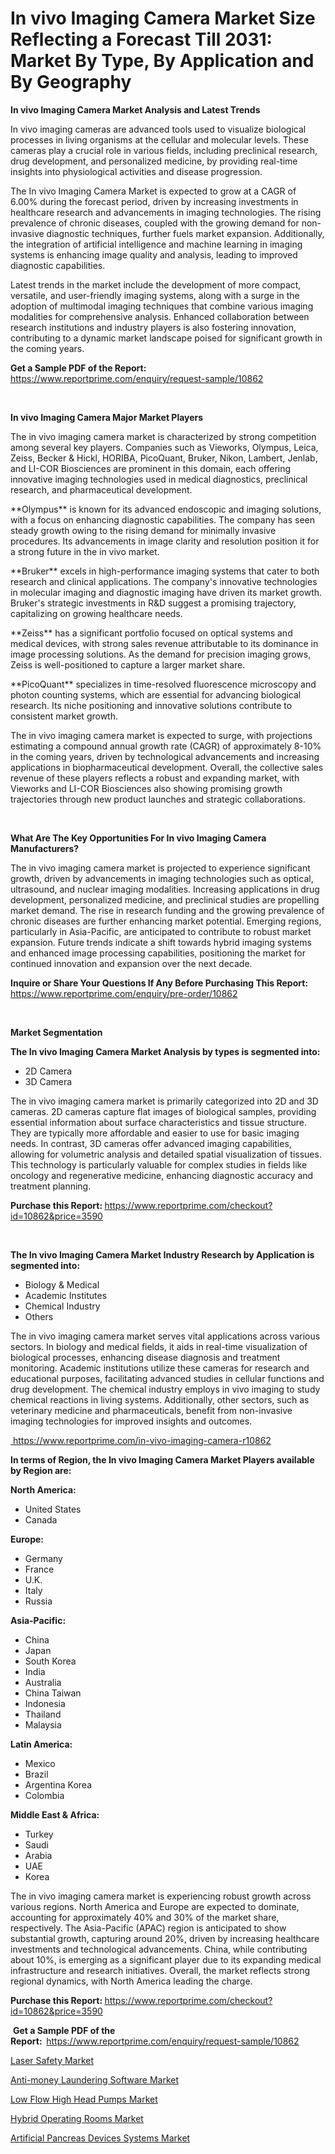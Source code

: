 <p><h1>In vivo Imaging Camera Market Size Reflecting a Forecast Till 2031: Market By Type, By Application and By Geography</h1></p><p><strong>In vivo Imaging Camera Market Analysis and Latest Trends</strong></p>
<p><p>In vivo imaging cameras are advanced tools used to visualize biological processes in living organisms at the cellular and molecular levels. These cameras play a crucial role in various fields, including preclinical research, drug development, and personalized medicine, by providing real-time insights into physiological activities and disease progression.</p><p>The In vivo Imaging Camera Market is expected to grow at a CAGR of 6.00% during the forecast period, driven by increasing investments in healthcare research and advancements in imaging technologies. The rising prevalence of chronic diseases, coupled with the growing demand for non-invasive diagnostic techniques, further fuels market expansion. Additionally, the integration of artificial intelligence and machine learning in imaging systems is enhancing image quality and analysis, leading to improved diagnostic capabilities.</p><p>Latest trends in the market include the development of more compact, versatile, and user-friendly imaging systems, along with a surge in the adoption of multimodal imaging techniques that combine various imaging modalities for comprehensive analysis. Enhanced collaboration between research institutions and industry players is also fostering innovation, contributing to a dynamic market landscape poised for significant growth in the coming years.</p></p>
<p><strong>Get a Sample PDF of the Report:&nbsp;</strong> <a href="https://www.reportprime.com/enquiry/request-sample/10862?utm_campaign=1103&utm_medium=2&utm_source=Github&utm_content=ia&utm_term=29112024&utm_id=in-vivo-imaging-camera">https://www.reportprime.com/enquiry/request-sample/10862</a></p>
<p>&nbsp;</p>
<p><strong>In vivo Imaging Camera Major Market Players</strong></p>
<p><p>The in vivo imaging camera market is characterized by strong competition among several key players. Companies such as Vieworks, Olympus, Leica, Zeiss, Becker & Hickl, HORIBA, PicoQuant, Bruker, Nikon, Lambert, Jenlab, and LI-COR Biosciences are prominent in this domain, each offering innovative imaging technologies used in medical diagnostics, preclinical research, and pharmaceutical development.</p><p>**Olympus** is known for its advanced endoscopic and imaging solutions, with a focus on enhancing diagnostic capabilities. The company has seen steady growth owing to the rising demand for minimally invasive procedures. Its advancements in image clarity and resolution position it for a strong future in the in vivo market.</p><p>**Bruker** excels in high-performance imaging systems that cater to both research and clinical applications. The company's innovative technologies in molecular imaging and diagnostic imaging have driven its market growth. Bruker's strategic investments in R&D suggest a promising trajectory, capitalizing on growing healthcare needs.</p><p>**Zeiss** has a significant portfolio focused on optical systems and medical devices, with strong sales revenue attributable to its dominance in image processing solutions. As the demand for precision imaging grows, Zeiss is well-positioned to capture a larger market share.</p><p>**PicoQuant** specializes in time-resolved fluorescence microscopy and photon counting systems, which are essential for advancing biological research. Its niche positioning and innovative solutions contribute to consistent market growth.</p><p>The in vivo imaging camera market is expected to surge, with projections estimating a compound annual growth rate (CAGR) of approximately 8-10% in the coming years, driven by technological advancements and increasing applications in biopharmaceutical development. Overall, the collective sales revenue of these players reflects a robust and expanding market, with Vieworks and LI-COR Biosciences also showing promising growth trajectories through new product launches and strategic collaborations.</p></p>
<p>&nbsp;</p>
<p><strong>What Are The Key Opportunities For In vivo Imaging Camera Manufacturers?</strong></p>
<p><p>The in vivo imaging camera market is projected to experience significant growth, driven by advancements in imaging technologies such as optical, ultrasound, and nuclear imaging modalities. Increasing applications in drug development, personalized medicine, and preclinical studies are propelling market demand. The rise in research funding and the growing prevalence of chronic diseases are further enhancing market potential. Emerging regions, particularly in Asia-Pacific, are anticipated to contribute to robust market expansion. Future trends indicate a shift towards hybrid imaging systems and enhanced image processing capabilities, positioning the market for continued innovation and expansion over the next decade.</p></p>
<p><strong>Inquire or Share Your Questions If Any Before Purchasing This Report:</strong> <a href="https://www.reportprime.com/enquiry/pre-order/10862?utm_campaign=1103&utm_medium=2&utm_source=Github&utm_content=ia&utm_term=29112024&utm_id=in-vivo-imaging-camera">https://www.reportprime.com/enquiry/pre-order/10862</a></p>
<p>&nbsp;</p>
<p><strong>Market Segmentation</strong></p>
<p><strong>The In vivo Imaging Camera Market Analysis by types is segmented into:</strong></p>
<p><ul><li>2D Camera</li><li>3D Camera</li></ul></p>
<p><p>The in vivo imaging camera market is primarily categorized into 2D and 3D cameras. 2D cameras capture flat images of biological samples, providing essential information about surface characteristics and tissue structure. They are typically more affordable and easier to use for basic imaging needs. In contrast, 3D cameras offer advanced imaging capabilities, allowing for volumetric analysis and detailed spatial visualization of tissues. This technology is particularly valuable for complex studies in fields like oncology and regenerative medicine, enhancing diagnostic accuracy and treatment planning.</p></p>
<p><strong>Purchase this Report:&nbsp;</strong><a href="https://www.reportprime.com/checkout?id=10862&price=3590&utm_campaign=1103&utm_medium=2&utm_source=Github&utm_content=ia&utm_term=29112024&utm_id=in-vivo-imaging-camera">https://www.reportprime.com/checkout?id=10862&price=3590</a></p>
<p>&nbsp;</p>
<p><strong>The In vivo Imaging Camera Market Industry Research by Application is segmented into:</strong></p>
<p><ul><li>Biology & Medical</li><li>Academic Institutes</li><li>Chemical Industry</li><li>Others</li></ul></p>
<p><p>The in vivo imaging camera market serves vital applications across various sectors. In biology and medical fields, it aids in real-time visualization of biological processes, enhancing disease diagnosis and treatment monitoring. Academic institutions utilize these cameras for research and educational purposes, facilitating advanced studies in cellular functions and drug development. The chemical industry employs in vivo imaging to study chemical reactions in living systems. Additionally, other sectors, such as veterinary medicine and pharmaceuticals, benefit from non-invasive imaging technologies for improved insights and outcomes.</p></p>
<p><a href="https://www.reportprime.com/in-vivo-imaging-camera-r10862?utm_campaign=1103&utm_medium=2&utm_source=Github&utm_content=ia&utm_term=29112024&utm_id=in-vivo-imaging-camera">&nbsp;https://www.reportprime.com/in-vivo-imaging-camera-r10862</a></p>
<p><strong>In terms of Region, the In vivo Imaging Camera Market Players available by Region are:</strong></p>
<p>
    <p> <strong> North America: </strong>
        <ul>
            <li>United States</li>
            <li>Canada</li>
        </ul>
        </p> 
    <p> <strong> Europe: </strong>
        <ul>
            <li>Germany</li>
            <li>France</li>
            <li>U.K.</li>
            <li>Italy</li>
            <li>Russia</li>
        </ul>
        </p> 
    <p> <strong> Asia-Pacific: </strong>
        <ul>
            <li>China</li>
            <li>Japan</li>
            <li>South Korea</li>
            <li>India</li>
            <li>Australia</li>
            <li>China Taiwan</li>
            <li>Indonesia</li>
            <li>Thailand</li>
            <li>Malaysia</li>
        </ul>
        </p> 
    <p> <strong> Latin America: </strong>
        <ul>
            <li>Mexico</li>
            <li>Brazil</li>
            <li>Argentina Korea</li>
            <li>Colombia</li>
        </ul>
        </p> 
    <p> <strong> Middle East & Africa: </strong>
        <ul>
            <li>Turkey</li>
            <li>Saudi</li>
            <li>Arabia</li>
            <li>UAE</li>
            <li>Korea</li>
        </ul>
    </p>
    </p>
<p><p>The in vivo imaging camera market is experiencing robust growth across various regions. North America and Europe are expected to dominate, accounting for approximately 40% and 30% of the market share, respectively. The Asia-Pacific (APAC) region is anticipated to show substantial growth, capturing around 20%, driven by increasing healthcare investments and technological advancements. China, while contributing about 10%, is emerging as a significant player due to its expanding medical infrastructure and research initiatives. Overall, the market reflects strong regional dynamics, with North America leading the charge.</p></p>
<p><strong>Purchase this Report: </strong><a href="https://www.reportprime.com/checkout?id=10862&price=3590&utm_campaign=1103&utm_medium=2&utm_source=Github&utm_content=ia&utm_term=29112024&utm_id=in-vivo-imaging-camera">https://www.reportprime.com/checkout?id=10862&price=3590</a></p>
<p>&nbsp;<strong>Get a Sample PDF of the Report:&nbsp;&nbsp;</strong><a href="https://www.reportprime.com/enquiry/request-sample/10862?utm_campaign=1103&utm_medium=2&utm_source=Github&utm_content=ia&utm_term=29112024&utm_id=in-vivo-imaging-camera">https://www.reportprime.com/enquiry/request-sample/10862</a></p>
<p><strong></strong></p>
<p><p><a href="https://www.linkedin.com/pulse/laser-safety-momentum-charting-8-cagr-path-2024-2031-tfqke?utm_campaign=1103&utm_medium=2&utm_source=Github&utm_content=ia&utm_term=29112024&utm_id=in-vivo-imaging-camera">Laser Safety Market</a></p><p><a href="https://issuu.com/reportprime-2/docs/anti-money-laundering-software-mark_58e0a6599674a0?utm_campaign=1103&utm_medium=2&utm_source=Github&utm_content=ia&utm_term=29112024&utm_id=in-vivo-imaging-camera">Anti-money Laundering Software Market</a></p><p><a href="https://www.linkedin.com/pulse/low-flow-high-head-pumps-market-opportunities-emerging-9mste?utm_campaign=1103&utm_medium=2&utm_source=Github&utm_content=ia&utm_term=29112024&utm_id=in-vivo-imaging-camera">Low Flow High Head Pumps Market</a></p><p><a href="https://www.linkedin.com/pulse/hybrid-operating-rooms-market-analysis-highlights-growth-metrics-sut2c?utm_campaign=1103&utm_medium=2&utm_source=Github&utm_content=ia&utm_term=29112024&utm_id=in-vivo-imaging-camera">Hybrid Operating Rooms Market</a></p><p><a href="https://issuu.com/reportprime-2/docs/artificial-pancreas-devices-systems_ebf0255a61d69c?utm_campaign=1103&utm_medium=2&utm_source=Github&utm_content=ia&utm_term=29112024&utm_id=in-vivo-imaging-camera">Artificial Pancreas Devices Systems Market</a></p></p>